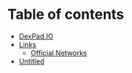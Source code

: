 # Table of contents

* [DexPad.IO](README.md)
* [Links](links/README.md)
  * [Official Networks](links/official-networks.md)
* [Untitled](untitled.md)

